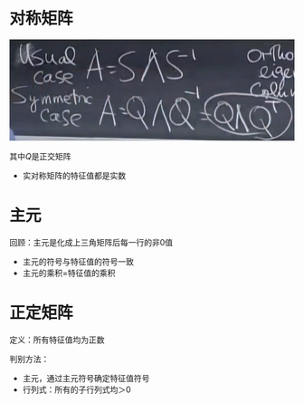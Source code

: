 # 对称矩阵

 ![image-20230422145313342](images/image-20230422145313342.png)

其中$Q$是正交矩阵

- 实对称矩阵的特征值都是实数

# 主元

回顾：主元是化成上三角矩阵后每一行的非0值

- 主元的符号与特征值的符号一致
- 主元的乘积=特征值的乘积

# 正定矩阵

定义：所有特征值均为正数

判别方法：

- 主元，通过主元符号确定特征值符号
- 行列式：所有的子行列式均＞0